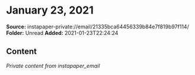 # January 23, 2021

**Source:** instapaper-private://email/21335bca64456339b84e7f819b97f114/
**Folder:** Unread
**Added:** 2021-01-23T22:24:24




## Content
*Private content from instapaper_email*
